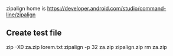 
zipalign home is https://developer.android.com/studio/command-line/zipalign


## Create test file

zip -X0 za.zip lorem.txt
zipalign -p 32 za.zip zipalign.zip
rm za.zip

